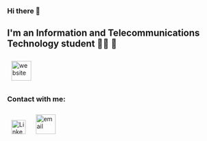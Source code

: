 ### Hi there 👋

## I'm an Information and Telecommunications Technology student 👨‍🎓 🤔

[<img style='margin:10px;' alt='website' width='46px' src='http://student.agh.edu.pl/~konickik/resources/websiteIcon.png' />][website]

### Contact with me:
[<img style='margin:10px;' alt='Linkedin' width='33px' src='http://student.agh.edu.pl/~konickik/resources/linkedin.png' />][Linkedin]
[<img style='margin:10px;' alt='email' width='46px' src='http://student.agh.edu.pl/~konickik/resources/mail.png' />][email]


<!--
**K0nicki/K0nicki** is a ✨ _special_ ✨ repository because its `README.md` (this file) appears on your GitHub profile.

Here are some ideas to get you started:

- 🔭 I’m currently working on ...
- 🌱 I’m currently learning ...
- 👯 I’m looking to collaborate on ...
- 🤔 I’m looking for help with ...
- 💬 Ask me about ...
- 📫 How to reach me: ...
- 😄 Pronouns: ...
- ⚡ Fun fact: ...
-->

[Linkedin]: https://linkedin.com/in/konickik
[email]: mailto:konicki.konrad@onet.pl
[website]: http://student.agh.edu.pl/~konickik/
